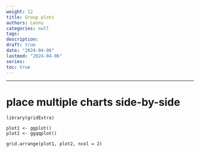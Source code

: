 ```yaml
---
weight: 12
title: Group plots
authors: Lenny
categories: null
tags: 
description: 
draft: true
date: "2024-04-06"
lastmod: "2024-04-06"
series:
toc: true
---
```



<!--more-->
---

# place multiple charts side-by-side
```
library(gridExtra)

plot1 <- ggplot()
plot2 <- ggqqplot()

grid.arrange(plot1, plot2, ncol = 2)
```